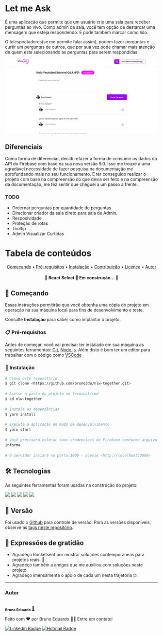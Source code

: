 # Let me Ask

É uma aplicação que permite que um usuário crie uma sala para receber perguntas ao vivo.
Como admin da sala, você tem opção de destarcar uma mensagem que esteja respondendo. E pode também marcar como lido.

O telespectadores(se me permite falar assim), podem fazer perguntas e curtir um perguntas de outros, que por sua vez pode chamar mais atenção
de quem esta selecionando as perguntas para serem respondidas.

<div align="center">
	<img width="700px" src="letmeask.png" />
</div>



## Diferenciais

Como forma de diferenciar, decidi refazer a forma de consumir os dados da API do Firebase com base na sua nova versão 9.0. Isso me trouxe a uma agradável necessidade de fazer pesquisa na documentação me aprofundando mais no seu funcionamento. E ter conseguido realizar o projeto com base na compreensão do que devia ser feito e na compreensão da documentação, me fez sentir que cheguei a um passo a frente.


### TODO

- Ordernar perguntas por quantidade de perguntas
- Direcionar criador da sala direto para sala de Admin.
- Resposividade
- Proteção de rotas
- Tooltip
- Admin Visualizar Curtidas

Tabela de conteúdos
=================
<p align="center">
 <a href="#começando">Começando</a> •
 <a href="#prerequisitos">Pré-requisitos</a> • 
 <a href="#instalação">Instalação</a> • 
 <a href="#contribuicao">Contribuição</a> • 
 <a href="#licenc-a">Licença</a> • 
 <a href="#autor">Autor</a>
</p>

<h4 align="center"> 
	🚧  React Select 🚀 Em construção...  🚧
</h4>

## 🚀 Começando

Essas instruções permitirão que você obtenha uma cópia do projeto em operação na sua máquina local para fins de desenvolvimento e teste.

Consulte **Instalação** para saber como implantar o projeto.

### 📋 Pré-requisitos

Antes de começar, você vai precisar ter instalado em sua máquina as seguintes ferramentas:
[Git](https://git-scm.com), [Node.js](https://nodejs.org/en/). 
Além disto é bom ter um editor para trabalhar com o código como [VSCode](https://code.visualstudio.com/)


### 🔧 Instalação

```bash
# Clone este repositório
$ git clone <https://github.com/bruno3du/nlw-together.git>

# Acesse a pasta do projeto no terminal/cmd
$ cd nlw-together

# Instale as dependências
$ yarn install

# Execute a aplicação em modo de desenvolvimento
$ yarn start

# Você precisará colocar suas credenciais do Firebase conforme arquivo firebase.js
informa.

# O servidor inciará na porta:3000 - acesse <http://localhost:3000>
```

## 🛠 Tecnologias

As seguintes ferramentas foram usadas na construção do projeto:
<div align="left">
<img src="https://img.shields.io/badge/React-20232A?style=for-the-badge&logo=react&logoColor=61DAFB" >
<img src="https://img.shields.io/badge/TypeScript-007ACC?style=for-the-badge&logo=typescript&logoColor=white" >
<img src="https://img.shields.io/badge/Sass-CC6699?style=for-the-badge&logo=sass&logoColor=white" />
<img src="https://img.shields.io/badge/HTML5-E34F26?style=for-the-badge&logo=html5&logoColor=white" />
<img src="https://img.shields.io/badge/firebase-ffca28?style=for-the-badge&logo=firebase&logoColor=black" />
 
</div>

## 📌 Versão

Foi usado o [Github](https://github.com/) para controle de versão. Para as versões disponíveis, observe as [tags neste repositório](https://github.com/suas/tags/do/projeto). 

## 🎁 Expressões de gratidão

* Agradeço Rocketseat por mostrar soluções contemporaneas para projetos reais. 📢
* Agradeço também a amigos que me auxiliou com soluções neste projeto.
* Agradeço imensamente o apoio de cada um nesta trajetória 🤓.


---
### Autor


<a href="https://github.com/bruno3du">
 <img style="border-radius: 50%;" src="https://avatars.githubusercontent.com/u/83365446?v=4" width="100px;" alt=""/>
 <br />
 <sub><b>Bruno Eduardo</b></sub></a> <a href="https://github.com/bruno3du" title="My Photo Profile">🚀</a>


Feito com ❤️ por Bruno Eduardo 👋🏽 Entre em contato!

[![Linkedin Badge](https://img.shields.io/badge/-LinkedIn-blue?style=flat-square&logo=linkedin&logoColor=white&link=https://www.linkedin.com/in/bruno-eduardo-alves/)](https://www.linkedin.com/in/bruno-eduardo-alves/)
[![Hotmail Badge](https://img.shields.io/badge/-bruno.3duardo@hotmail.com-0078D4?style=flat-square&logo=microsoft-outlook&logoColor=white&link=mailto:bruno.3duardo@hotmail.com)](mailto:bruno.3duardo@hotmail.com)

